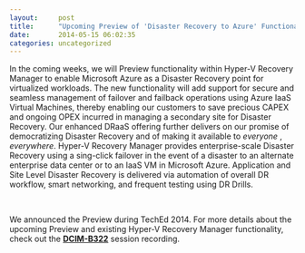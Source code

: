 ```yaml
---
layout:     post
title:      "Upcoming Preview of 'Disaster Recovery to Azure' Functionality in Hyper-V Recovery Manager"
date:       2014-05-15 06:02:35
categories: uncategorized
---
```

In the coming weeks, we will Preview functionality within Hyper-V Recovery Manager to enable Microsoft Azure as a Disaster Recovery point for virtualized workloads. The new functionality will add support for secure and seamless management of failover and failback operations using Azure IaaS Virtual Machines, thereby enabling our customers to save precious CAPEX and ongoing OPEX incurred in managing a secondary site for Disaster Recovery. Our enhanced DRaaS offering further delivers on our promise of democratizing Disaster Recovery and of making it available to _everyone_ , _everywhere_. Hyper-V Recovery Manager provides enterprise-scale Disaster Recovery using a sing-click failover in the event of a disaster to an alternate enterprise data center or to an IaaS VM in Microsoft Azure. Application and Site Level Disaster Recovery is delivered via automation of overall DR workflow, smart networking, and frequent testing using DR Drills. 

 

We announced the Preview during TechEd 2014. For more details about the upcoming Preview and existing Hyper-V Recovery Manager functionality, check out the [**DCIM-B322**](https://channel9.msdn.com/Events/TechEd/NorthAmerica/2014/DCIM-B322#fbid=?hashlink=fbid) session recording. 
